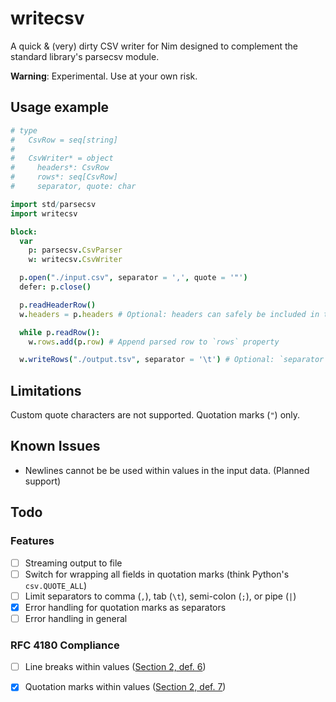 # writecsv

A quick & (very) dirty CSV writer for Nim designed to complement the standard library's parsecsv module.

**Warning**: Experimental. Use at your own risk.

## Usage example

```nim
# type
#   CsvRow = seq[string]
#
#   CsvWriter* = object
#     headers*: CsvRow
#     rows*: seq[CsvRow]
#     separator, quote: char

import std/parsecsv
import writecsv

block:
  var
    p: parsecsv.CsvParser
    w: writecsv.CsvWriter

  p.open("./input.csv", separator = ',', quote = '"')
  defer: p.close()

  p.readHeaderRow()
  w.headers = p.headers # Optional: headers can safely be included in the `rows` property

  while p.readRow():
    w.rows.add(p.row) # Append parsed row to `rows` property

  w.writeRows("./output.tsv", separator = '\t') # Optional: `separator` arg. Defaults to ','
```

## Limitations

Custom quote characters are not supported. Quotation marks (`"`) only.

## Known Issues

- Newlines cannot be be used within values in the input data. (Planned support)

## Todo

### Features

- [ ] Streaming output to file
- [ ] Switch for wrapping all fields in quotation marks (think Python's `csv.QUOTE_ALL`)
- [ ] Limit separators to comma (`,`), tab (`\t`), semi-colon (`;`), or pipe (`|`)
- [x] Error handling for quotation marks as separators
- [ ] Error handling in general

### RFC 4180 Compliance

- [ ] Line breaks within values ([Section 2, def. 6](https://www.rfc-editor.org/rfc/rfc4180#section-2))
- [x] Quotation marks within values ([Section 2, def. 7](https://www.rfc-editor.org/rfc/rfc4180#section-2))

